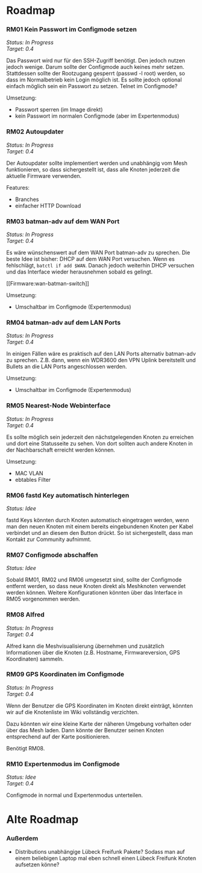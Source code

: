 # Roadmap

### RM01 Kein Passwort im Configmode setzen

*Status: In Progress*  
*Target: 0.4*

Das Passwort wird nur für den SSH-Zugriff benötigt. Den jedoch nutzen jedoch wenige. Darum sollte der Configmode auch keines mehr setzen. Stattdessen sollte der Rootzugang gesperrt (passwd -l root) werden, so dass im Normalbetrieb kein Login möglich ist. Es sollte jedoch optional einfach möglich sein ein Passwort zu setzen. Telnet im Configmode?

Umsetzung:
- Passwort sperren (im Image direkt)
- kein Passwort im normalen Configmode (aber im Expertenmodus)

### RM02 Autoupdater

*Status: In Progress*  
*Target: 0.4*

Der Autoupdater sollte implementiert werden und unabhängig vom Mesh funktionieren, so dass sichergestellt ist, dass alle Knoten jederzeit die aktuelle Firmware verwenden.

Features:
- Branches
- einfacher HTTP Download

### RM03 batman-adv auf dem WAN Port

*Status: In Progress*  
*Target: 0.4*

Es wäre wünschenswert auf dem WAN Port batman-adv zu sprechen. Die beste Idee ist bisher: DHCP auf dem WAN Port versuchen. Wenn es fehlschlägt, `batctl if add $WAN`. Danach jedoch weiterhin DHCP versuchen und das Interface wieder herausnehmen sobald es gelingt.

[[Firmware:wan-batman-switch]]

Umsetzung:
- Umschaltbar im Configmode (Expertenmodus)

### RM04 batman-adv auf dem LAN Ports

*Status: In Progress*  
*Target: 0.4*

In einigen Fällen wäre es praktisch auf den LAN Ports alternativ batman-adv zu sprechen. Z.B. dann, wenn ein WDR3600 den VPN Uplink bereitstellt und Bullets an die LAN Ports angeschlossen werden.

Umsetzung:
- Umschaltbar im Configmode (Expertenmodus)

### RM05 Nearest-Node Webinterface

*Status: In Progress*  
*Target: 0.4*

Es sollte möglich sein jederzeit den nächstgelegenden Knoten zu erreichen und dort eine Statusseite zu sehen. Von dort sollten auch andere Knoten in der Nachbarschaft erreicht werden können.

Umsetzung:
- MAC VLAN
- ebtables Filter

### RM06 fastd Key automatisch hinterlegen

*Status: Idee*

fastd Keys könnten durch Knoten automatisch eingetragen werden, wenn man den neuen Knoten mit einem bereits eingebundenen Knoten per Kabel verbindet und an diesem den Button drückt. So ist sichergestellt, dass man Kontakt zur Community aufnimmt.

### RM07 Configmode abschaffen

*Status: Idee*

Sobald RM01, RM02 und RM06 umgesetzt sind, sollte der Configmode entfernt werden, so dass neue Knoten direkt als Meshknoten verwendet werden können. Weitere Konfigurationen könnten über das Interface in RM05 vorgenommen werden.

### RM08 Alfred

*Status: In Progress*  
*Target: 0.4*

Alfred kann die Meshvisualisierung übernehmen und zusätzlich Informationen über die Knoten (z.B. Hostname, Firmwareversion, GPS Koordinaten) sammeln.

### RM09 GPS Koordinaten im Configmode

*Status: In Progress*  
*Target: 0.4*

Wenn der Benutzer die GPS Koordinaten im Knoten direkt einträgt, könnten wir auf die Knotenliste im Wiki vollständig verzichten. 

Dazu könnten wir eine kleine Karte der näheren Umgebung vorhalten oder über das Mesh laden. Dann könnte der Benutzer seinen Knoten entsprechend auf der Karte positionieren.

Benötigt RM08.

### RM10 Expertenmodus im Configmode

*Status: Idee*  
*Target: 0.4*

Configmode in normal und Expertenmodus unterteilen.

# Alte Roadmap

### Außerdem

 * Distributions unabhängige Lübeck Freifunk Pakete? Sodass man auf einem beliebigen Laptop mal eben schnell einen Lübeck Freifunk Knoten aufsetzen könne?